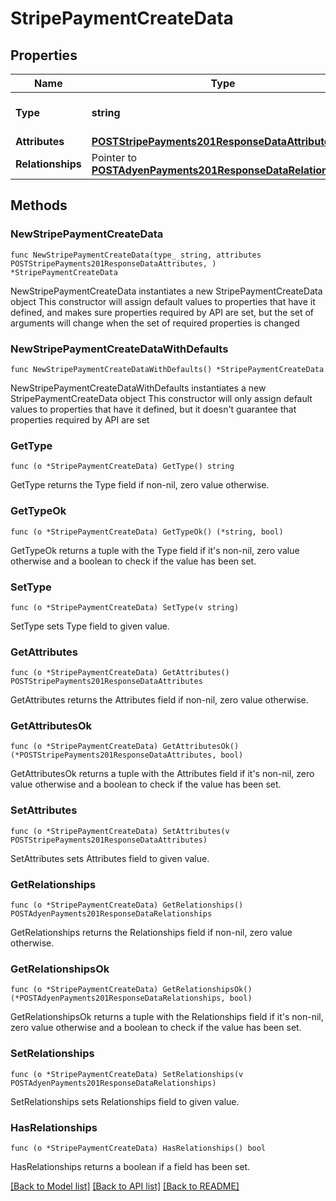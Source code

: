 # StripePaymentCreateData

## Properties

Name | Type | Description | Notes
------------ | ------------- | ------------- | -------------
**Type** | **string** | The resource&#39;s type | [default to "stripe_payments"]
**Attributes** | [**POSTStripePayments201ResponseDataAttributes**](POSTStripePayments201ResponseDataAttributes.md) |  | 
**Relationships** | Pointer to [**POSTAdyenPayments201ResponseDataRelationships**](POSTAdyenPayments201ResponseDataRelationships.md) |  | [optional] 

## Methods

### NewStripePaymentCreateData

`func NewStripePaymentCreateData(type_ string, attributes POSTStripePayments201ResponseDataAttributes, ) *StripePaymentCreateData`

NewStripePaymentCreateData instantiates a new StripePaymentCreateData object
This constructor will assign default values to properties that have it defined,
and makes sure properties required by API are set, but the set of arguments
will change when the set of required properties is changed

### NewStripePaymentCreateDataWithDefaults

`func NewStripePaymentCreateDataWithDefaults() *StripePaymentCreateData`

NewStripePaymentCreateDataWithDefaults instantiates a new StripePaymentCreateData object
This constructor will only assign default values to properties that have it defined,
but it doesn't guarantee that properties required by API are set

### GetType

`func (o *StripePaymentCreateData) GetType() string`

GetType returns the Type field if non-nil, zero value otherwise.

### GetTypeOk

`func (o *StripePaymentCreateData) GetTypeOk() (*string, bool)`

GetTypeOk returns a tuple with the Type field if it's non-nil, zero value otherwise
and a boolean to check if the value has been set.

### SetType

`func (o *StripePaymentCreateData) SetType(v string)`

SetType sets Type field to given value.


### GetAttributes

`func (o *StripePaymentCreateData) GetAttributes() POSTStripePayments201ResponseDataAttributes`

GetAttributes returns the Attributes field if non-nil, zero value otherwise.

### GetAttributesOk

`func (o *StripePaymentCreateData) GetAttributesOk() (*POSTStripePayments201ResponseDataAttributes, bool)`

GetAttributesOk returns a tuple with the Attributes field if it's non-nil, zero value otherwise
and a boolean to check if the value has been set.

### SetAttributes

`func (o *StripePaymentCreateData) SetAttributes(v POSTStripePayments201ResponseDataAttributes)`

SetAttributes sets Attributes field to given value.


### GetRelationships

`func (o *StripePaymentCreateData) GetRelationships() POSTAdyenPayments201ResponseDataRelationships`

GetRelationships returns the Relationships field if non-nil, zero value otherwise.

### GetRelationshipsOk

`func (o *StripePaymentCreateData) GetRelationshipsOk() (*POSTAdyenPayments201ResponseDataRelationships, bool)`

GetRelationshipsOk returns a tuple with the Relationships field if it's non-nil, zero value otherwise
and a boolean to check if the value has been set.

### SetRelationships

`func (o *StripePaymentCreateData) SetRelationships(v POSTAdyenPayments201ResponseDataRelationships)`

SetRelationships sets Relationships field to given value.

### HasRelationships

`func (o *StripePaymentCreateData) HasRelationships() bool`

HasRelationships returns a boolean if a field has been set.


[[Back to Model list]](../README.md#documentation-for-models) [[Back to API list]](../README.md#documentation-for-api-endpoints) [[Back to README]](../README.md)


